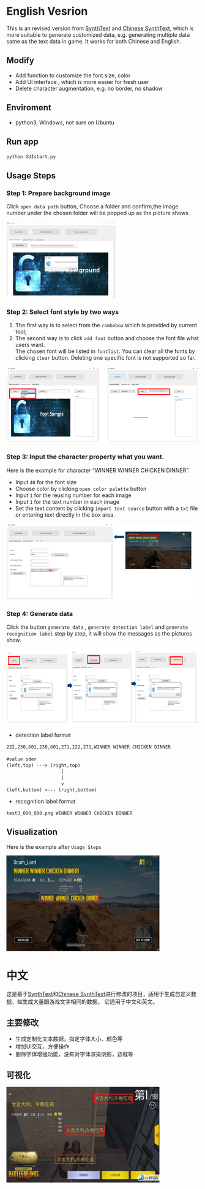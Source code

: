 # English Vesrion
This is an revised version from [SynthText](https://github.com/ankush-me/SynthText/) and [Chinese SynthText](https://github.com/JarveeLee/SynthText_Chinese_version), which is more suitable to generate customized data, e.g. generating multiple data same as the text data in game. It works for both Chinese and English.

## Modify 
* Add function to customize the font size, color
* Add UI interface , which is more easier for fresh user
* Delete character augmentation, e.g. no border, no shadow 


## Enviroment
* python3, Windows, not sure on Ubuntu

## Run app
`python GUIstart.py`

## Usage Steps 
### Step 1: Prepare background image  
Click `open data path` button, Choose a folder and confirm,the image number under the chosen folder will be popped up as the picture shows   
 
<img src="./util/source/step1.png"  height = "200" />

### Step 2: Select font style by two ways
 1. The first way is to select from the `combobox` which is provided by current tool;
 2. The second way is to click `add font` button and choose the font file  what users want.  
 The chosen font will be listed in `fontlist`. You can clear all the fonts by clicking `clear` button. Deleting one specific font is not supported so far.
<img src="./util/source/step2.png" height = "200"  />

### Step 3: Input the character property what you want.   
Here is the example for character “WINNER WINNER CHICKEN DINNER”. 
* Input `40` for the font size 
* Choose color by clicking `open color palette` button
* Input `1` for the reusing number for each image
* Input ```1``` for the text number in each image
* Set the text content by clicking `import text source` button with a `txt` file or entering text directly in the box area.  

<img src="./util/source/step3.png" height = "200"  />

### Step 4: Generate data 
Click the button `generate data` , `generate detection label` and `generate recognition label` step by step, it will show the messages as the pictures show.  

<img src="./util/source/step4.png"  height = "200"  /> 

* detection label format
```
222,230,601,230,601,271,222,271,WINNER WINNER CHICKEN DINNER

#value oder
(left,top) ---> (right,top)
                    |
                    |
                    v
(left,buttom) <--- (right,bottom)
```
* recognition label format
```
test3_000_000.png WINNER WINNER CHICKEN DINNER
```

## Visualization
Here is the example after `Usage Steps`   

<img src="./util/source/test3_vis.png" width = "400" height = "250" /> 


# 中文
这是基于[SynthText](https://github.com/ankush-me/SynthText/)和[Chinese SynthText](https://github.com/JarveeLee/SynthText_Chinese_version)进行修改的项目，适用于生成自定义数据，如生成大量跟游戏文字相同的数据。 它适用于中文和英文。

## 主要修改
* 生成定制化文本数据，指定字体大小、颜色等
* 增加UI交互，方便操作
* 删除字体增强功能，没有对字体渲染阴影，边框等

## 可视化
<img src="./util/source/test2_vis.png" width = "400" height = "250"/> 







